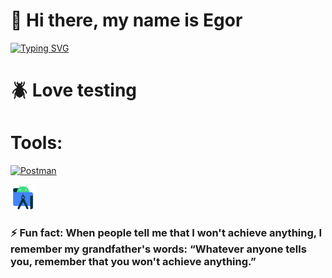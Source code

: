 # 👋 Hi there, my name is Egor
[![Typing SVG](https://readme-typing-svg.demolab.com?font=Fira+Code&pause=1000&color=EE8838&width=435&lines=I'm+QA+Engeneer+(manual%2Bauto))](https://git.io/typing-svg)
# 🪲 Love testing

# Tools: 
[![Postman](https://img.shields.io/badge/-Postman-000010?style=for-the-badge&logo=postman)](https://www.postman.com)
<div>
  <img src="https://github.com/devicons/devicon/blob/master/icons/androidstudio/androidstudio-original.svg" title="androidstudio" alt="androidstudio" width="40" height="40"/>&nbsp;
</div>



###  ⚡ Fun fact: When people tell me that I won't achieve anything, I remember my grandfather's words: “Whatever anyone tells you, remember that you won't achieve anything.” 




